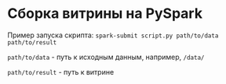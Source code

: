 # Сборка витрины на PySpark

Пример запуска скрипта:
`spark-submit script.py path/to/data path/to/result`

`path/to/data` - путь к исходным данным, например, `/data/`

`path/to/result` - путь к витрине

